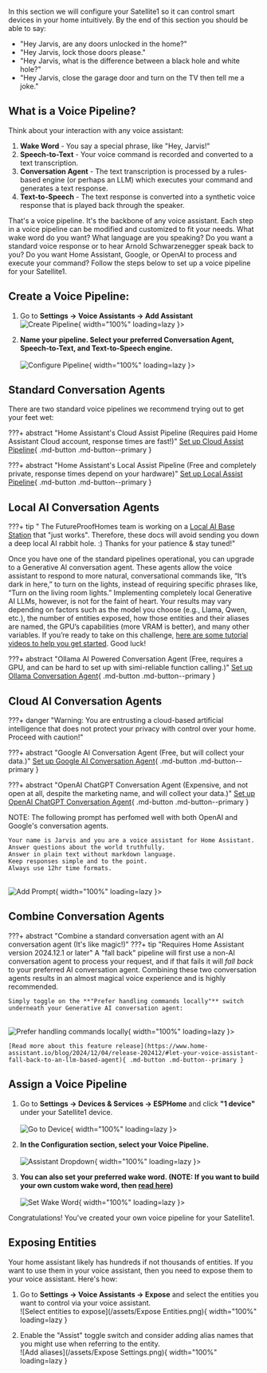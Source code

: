 In this section we will configure your Satellite1 so it can control smart devices in your home intuitively.  By the end of this section you should be able to say:

- "Hey Jarvis, are any doors unlocked in the home?"
- "Hey Jarvis, lock those doors please."
- "Hey Jarvis, what is the difference between a black hole and white hole?"
- "Hey Jarvis, close the garage door and turn on the TV then tell me a joke."

## What is a Voice Pipeline?

Think about your interaction with any voice assistant:

1. **Wake Word** - You say a special phrase, like "Hey, Jarvis!"
2. **Speech-to-Text** - Your voice command is recorded and converted to a text transcription.
3. **Conversation Agent** - The text transcription is processed by a rules-based engine (or perhaps an LLM) which executes your command and generates a text response.
4. **Text-to-Speech** - The text response is converted into a synthetic voice response that is played back through the speaker.

That's a voice pipeline. It's the backbone of any voice assistant. Each step in a voice pipeline can be modified and customized to fit your needs. What wake word do you want? What language are you speaking? Do you want a standard voice response or to hear Arnold Schwarzenegger speak back to you? Do you want Home Assistant, Google, or OpenAI to process and execute your command? Follow the steps below to set up a voice pipeline for your Satellite1.

## Create a Voice Pipeline:

1. Go to **Settings -> Voice Assistants -> Add Assistant**
   <br>![Create Pipeline](/assets/Pipeline0.png){ width="100%" loading=lazy }>


2. **Name your pipeline. Select your preferred Conversation Agent, Speech-to-Text, and Text-to-Speech engine.**  
   <br>![Configure Pipeline](/assets/Pipeline1.png){ width="100%" loading=lazy }>

## Standard Conversation Agents

There are two standard voice pipelines we recommend trying out to get your feet wet:

???+ abstract "Home Assistant's Cloud Assist Pipeline (Requires paid Home Assistant Cloud account, response times are fast!)"
    [Set up Cloud Assist Pipeline](https://www.home-assistant.io/voice_control/voice_remote_cloud_assistant/){ .md-button .md-button--primary }

???+ abstract "Home Assistant's Local Assist Pipeline (Free and completely private, response times depend on your hardware)"
    [Set up Local Assist Pipeline](https://www.home-assistant.io/voice_control/voice_remote_local_assistant/){ .md-button .md-button--primary }

## Local AI Conversation Agents

???+ tip " The FutureProofHomes team is working on a [Local AI Base Station](https://futureproofhomes.net/pages/ai-base-station) that "just works". Therefore, these docs will avoid sending you down a deep local AI rabbit hole. :) Thanks for your patience & stay tuned!"

Once you have one of the standard pipelines operational, you can upgrade to a Generative AI conversation agent. These agents allow the voice assistant to respond to more natural, conversational commands like, “It’s dark in here,” to turn on the lights, instead of requiring specific phrases like, “Turn on the living room lights.” Implementing completely local Generative AI LLMs, however, is not for the faint of heart. Your results may vary depending on factors such as the model you choose (e.g., Llama, Qwen, etc.), the number of entities exposed, how those entities and their aliases are named, the GPU’s capabilities (more VRAM is better), and many other variables. If you’re ready to take on this challenge, [here are some tutorial videos to help you get started](https://www.youtube.com/results?search_query=ollama+llama+home+assistant). Good luck!

???+ abstract "Ollama AI Powered Conversation Agent (Free, requires a GPU, and can be hard to set up with simi-reliable function calling.)"
    [Set up Ollama Conversation Agent](https://www.home-assistant.io/integrations/ollama/){ .md-button .md-button--primary }


## Cloud AI Conversation Agents

???+ danger "Warning: You are entrusting a cloud-based artificial intelligence that does not protect your privacy with control over your home. Proceed with caution!"

???+ abstract "Google AI Conversation Agent (Free, but will collect your data.)"
    [Set up Google AI Conversation Agent](https://www.home-assistant.io/integrations/google_generative_ai_conversation/){ .md-button .md-button--primary }

???+ abstract "OpenAI ChatGPT Conversation Agent (Expensive, and not open at all, despite the marketing name, and will collect your data.)"
    [Set up OpenAI ChatGPT Conversation Agent](https://www.home-assistant.io/integrations/openai_conversation/){ .md-button .md-button--primary }

NOTE: The following prompt has perfomed well with both OpenAI and Google's conversation agents.

```
Your name is Jarvis and you are a voice assistant for Home Assistant.
Answer questions about the world truthfully.
Answer in plain text without markdown language. 
Keep responses simple and to the point.
Always use 12hr time formats.
```

<br>![Add Prompt](/assets/prompt.png){ width="100%" loading=lazy }>

## Combine Conversation Agents

???+ abstract "Combine a standard conversation agent with an AI conversation agent (It's like magic!)"
    ???+ tip "Requires Home Assistant version 2024.12.1 or later"
    A "fall back" pipeline will first use a non-AI conversation agent to process your request, and if that fails it will _fall back_ to your preferred AI conversation agent. Combining these two conversation agents results in an almost magical voice experience and is highly recommended.

    Simply toggle on the **"Prefer handling commands locally"** switch underneath your Generative AI conversation agent:
   <br>![Prefer handling commands locally](/assets/googleGPT0.png){ width="100%" loading=lazy }>

    [Read more about this feature release](https://www.home-assistant.io/blog/2024/12/04/release-202412/#let-your-voice-assistant-fall-back-to-an-llm-based-agent){ .md-button .md-button--primary }

## Assign a Voice Pipeline

1. Go to **Settings -> Devices & Services -> ESPHome** and click **"1 device"** under your Satellite1 device.  
   <br>![Go to Device](/assets/Pipeline4.png){ width="100%" loading=lazy }>

2. **In the Configuration section, select your Voice Pipeline.**  
   <br>![Assistant Dropdown](/assets/Pipeline5.png){ width="100%" loading=lazy }>

3. **You can also set your preferred wake word. (NOTE: If you want to build your own custom wake word, then [read here](/satellite1-faqs/#faq_add_more_wake_words))**  
   <br>![Set Wake Word](/assets/Pipeline7.png){ width="100%" loading=lazy }>

Congratulations! You've created your own voice pipeline for your Satellite1.

## Exposing Entities

Your home assistant likely has hundreds if not thousands of entities. If you want to use them in your voice assistant, then you need to expose them to your voice assistant. Here's how:

1. Go to **Settings -> Voice Assistants -> Expose** and select the entities you want to control via your voice assistant.
   <br>![Select entities to expose](/assets/Expose Entities.png){ width="100%" loading=lazy }</br>

2. Enable the "Assist" toggle switch and consider adding alias names that you might use when referring to the entity.
   <br>![Add aliases](/assets/Expose Settings.png){ width="100%" loading=lazy }</br>